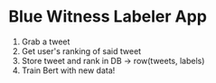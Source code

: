 # Blue Witness Labeler App


1. Grab a tweet
2. Get user's ranking of said tweet
3. Store tweet and rank in DB -> row(tweets, labels)
4. Train Bert with new data!
